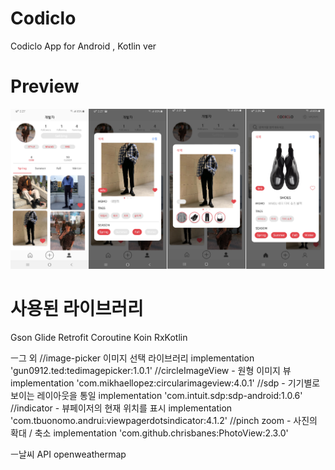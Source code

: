 # Codiclo
Codiclo App for Android ,  Kotlin ver

# Preview
![1](https://github.com/skdlflzk/Codiclo/blob/master/example.png?raw=true)

# 사용된 라이브러리
Gson
Glide
Retrofit
Coroutine
Koin
RxKotlin

ㅡ그 외
//image-picker 이미지 선택 라이브러리
	implementation 'gun0912.ted:tedimagepicker:1.0.1'
//circleImageView - 원형 이미지 뷰
	implementation 'com.mikhaellopez:circularimageview:4.0.1'
//sdp - 기기별로 보이는 레이아웃을 통일
	implementation 'com.intuit.sdp:sdp-android:1.0.6'
//indicator - 뷰페이저의 현재 위치를 표시
  implementation 'com.tbuonomo.andrui:viewpagerdotsindicator:4.1.2'
//pinch zoom - 사진의 확대 / 축소
  implementation 'com.github.chrisbanes:PhotoView:2.3.0'

ㅡ날씨 API
openweathermap
